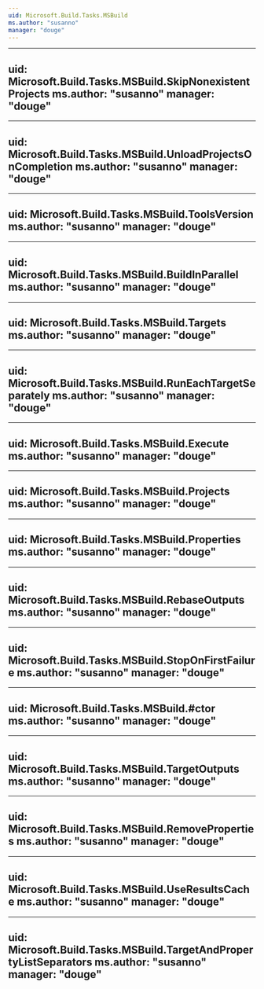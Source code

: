 ```yaml
---
uid: Microsoft.Build.Tasks.MSBuild
ms.author: "susanno"
manager: "douge"
---
```


---
uid: Microsoft.Build.Tasks.MSBuild.SkipNonexistentProjects
ms.author: "susanno"
manager: "douge"
---

---
uid: Microsoft.Build.Tasks.MSBuild.UnloadProjectsOnCompletion
ms.author: "susanno"
manager: "douge"
---

---
uid: Microsoft.Build.Tasks.MSBuild.ToolsVersion
ms.author: "susanno"
manager: "douge"
---

---
uid: Microsoft.Build.Tasks.MSBuild.BuildInParallel
ms.author: "susanno"
manager: "douge"
---

---
uid: Microsoft.Build.Tasks.MSBuild.Targets
ms.author: "susanno"
manager: "douge"
---

---
uid: Microsoft.Build.Tasks.MSBuild.RunEachTargetSeparately
ms.author: "susanno"
manager: "douge"
---

---
uid: Microsoft.Build.Tasks.MSBuild.Execute
ms.author: "susanno"
manager: "douge"
---

---
uid: Microsoft.Build.Tasks.MSBuild.Projects
ms.author: "susanno"
manager: "douge"
---

---
uid: Microsoft.Build.Tasks.MSBuild.Properties
ms.author: "susanno"
manager: "douge"
---

---
uid: Microsoft.Build.Tasks.MSBuild.RebaseOutputs
ms.author: "susanno"
manager: "douge"
---

---
uid: Microsoft.Build.Tasks.MSBuild.StopOnFirstFailure
ms.author: "susanno"
manager: "douge"
---

---
uid: Microsoft.Build.Tasks.MSBuild.#ctor
ms.author: "susanno"
manager: "douge"
---

---
uid: Microsoft.Build.Tasks.MSBuild.TargetOutputs
ms.author: "susanno"
manager: "douge"
---

---
uid: Microsoft.Build.Tasks.MSBuild.RemoveProperties
ms.author: "susanno"
manager: "douge"
---

---
uid: Microsoft.Build.Tasks.MSBuild.UseResultsCache
ms.author: "susanno"
manager: "douge"
---

---
uid: Microsoft.Build.Tasks.MSBuild.TargetAndPropertyListSeparators
ms.author: "susanno"
manager: "douge"
---
